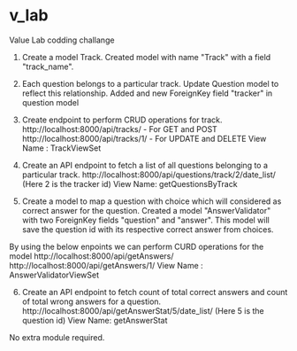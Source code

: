 # v_lab
Value Lab codding challange

1. Create a model Track.
Created model with name "Track" with a field "track_name".

2. Each question belongs to a particular track. Update Question model to reflect this relationship.
Added and new ForeignKey field "tracker" in question model 

3. Create endpoint to perform CRUD operations for track.
http://localhost:8000/api/tracks/ - For GET and POST
http://localhost:8000/api/tracks/1/ - For UPDATE and DELETE
View Name : TrackViewSet

4. Create an API endpoint to fetch a list of all questions belonging to a particular track.
http://localhost:8000/api/questions/track/2/date_list/
(Here 2 is the tracker id)
View Name: getQuestionsByTrack

5. Create a model to map a question with choice which will considered as correct answer for the question.
Created a model "AnswerValidator" with two ForeignKey fields "question" and "answer". This model will save the question id with its respective correct answer from choices.

By using the below enpoints we can perform CURD operations for the model
http://localhost:8000/api/getAnswers/
http://localhost:8000/api/getAnswers/1/
View Name : AnswerValidatorViewSet


6. Create an API endpoint to fetch count of total correct answers and count of total wrong answers for a question.
http://localhost:8000/api/getAnswerStat/5/date_list/
(Here 5 is the question id)
View Name: getAnswerStat

No extra module required.



